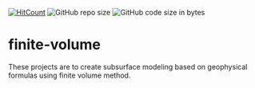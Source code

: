 [![HitCount](http://hits.dwyl.com/mheriyanto/finite-volume.svg)](http://hits.dwyl.com/mheriyanto/finite-volume)
![GitHub repo size](https://img.shields.io/github/repo-size/mheriyanto/finite-volume)
![GitHub code size in bytes](https://img.shields.io/github/languages/code-size/mheriyanto/finite-volume)

# finite-volume
These projects are to create subsurface modeling based on geophysical formulas using finite volume method.
